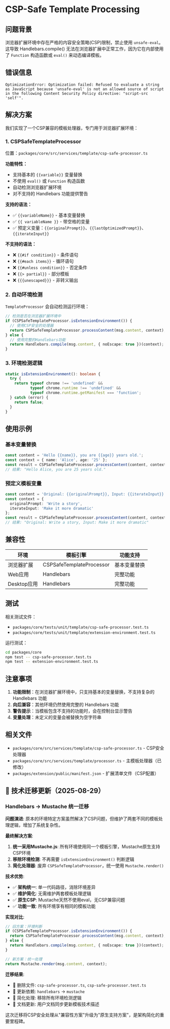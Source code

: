 # CSP-Safe Template Processing

## 问题背景

浏览器扩展环境中存在严格的内容安全策略(CSP)限制，禁止使用 `unsafe-eval`。这导致 Handlebars.compile() 无法在浏览器扩展中正常工作，因为它在内部使用了 `Function` 构造函数或 `eval()` 来动态编译模板。

## 错误信息

```
OptimizationError: Optimization failed: Refused to evaluate a string as JavaScript because 'unsafe-eval' is not an allowed source of script in the following Content Security Policy directive: "script-src 'self'".
```

## 解决方案

我们实现了一个CSP兼容的模板处理器，专门用于浏览器扩展环境：

### 1. CSPSafeTemplateProcessor

位置：`packages/core/src/services/template/csp-safe-processor.ts`

**功能特性：**
- 支持基本的 `{{variable}}` 变量替换
- 不使用 `eval()` 或 `Function` 构造函数
- 自动检测浏览器扩展环境
- 对不支持的 Handlebars 功能提供警告

**支持的语法：**
- ✅ `{{variableName}}` - 基本变量替换
- ✅ `{{ variableName }}` - 带空格的变量
- ✅ 预定义变量：`{{originalPrompt}}`、`{{lastOptimizedPrompt}}`、`{{iterateInput}}`

**不支持的语法：**
- ❌ `{{#if condition}}` - 条件语句
- ❌ `{{#each items}}` - 循环语句
- ❌ `{{#unless condition}}` - 否定条件
- ❌ `{{> partial}}` - 部分模板
- ❌ `{{{unescaped}}}` - 非转义输出

### 2. 自动环境检测

`TemplateProcessor` 会自动检测运行环境：

```typescript
// 检测是否在浏览器扩展环境中
if (CSPSafeTemplateProcessor.isExtensionEnvironment()) {
  // 使用CSP安全的处理器
  return CSPSafeTemplateProcessor.processContent(msg.content, context);
} else {
  // 使用完整的Handlebars功能
  return Handlebars.compile(msg.content, { noEscape: true })(context);
}
```

### 3. 环境检测逻辑

```typescript
static isExtensionEnvironment(): boolean {
  try {
    return typeof chrome !== 'undefined' && 
           typeof chrome.runtime !== 'undefined' && 
           typeof chrome.runtime.getManifest === 'function';
  } catch (error) {
    return false;
  }
}
```

## 使用示例

### 基本变量替换

```typescript
const content = 'Hello {{name}}, you are {{age}} years old.';
const context = { name: 'Alice', age: '25' };
const result = CSPSafeTemplateProcessor.processContent(content, context);
// 结果: "Hello Alice, you are 25 years old."
```

### 预定义模板变量

```typescript
const content = 'Original: {{originalPrompt}}, Input: {{iterateInput}}';
const context = {
  originalPrompt: 'Write a story',
  iterateInput: 'Make it more dramatic'
};
const result = CSPSafeTemplateProcessor.processContent(content, context);
// 结果: "Original: Write a story, Input: Make it more dramatic"
```

## 兼容性

| 环境 | 模板引擎 | 功能支持 |
|------|----------|----------|
| 浏览器扩展 | CSPSafeTemplateProcessor | 基本变量替换 |
| Web应用 | Handlebars | 完整功能 |
| Desktop应用 | Handlebars | 完整功能 |

## 测试

相关测试文件：
- `packages/core/tests/unit/template/csp-safe-processor.test.ts`
- `packages/core/tests/unit/template/extension-environment.test.ts`

运行测试：
```bash
cd packages/core
npm test -- csp-safe-processor.test.ts
npm test -- extension-environment.test.ts
```

## 注意事项

1. **功能限制**：在浏览器扩展环境中，只支持基本的变量替换，不支持复杂的 Handlebars 功能
2. **向后兼容**：其他环境仍然使用完整的 Handlebars 功能
3. **警告提示**：当模板包含不支持的功能时，会在控制台显示警告
4. **变量处理**：未定义的变量会被替换为空字符串

## 相关文件

- `packages/core/src/services/template/csp-safe-processor.ts` - CSP安全处理器
- `packages/core/src/services/template/processor.ts` - 主模板处理器（已修改）
- `packages/extension/public/manifest.json` - 扩展清单文件（CSP配置）

## 🔄 技术迁移更新（2025-08-29）

### Handlebars → Mustache 统一迁移

**问题演进**: 原本的环境特定方案虽然解决了CSP问题，但维护了两套不同的模板处理逻辑，增加了系统复杂性。

**最终解决方案**: 
1. **统一采用Mustache.js**: 所有环境使用同一个模板引擎，Mustache原生支持CSP环境
2. **移除环境检测**: 不再需要 `isExtensionEnvironment()` 判断逻辑
3. **简化处理器**: 废弃 `CSPSafeTemplateProcessor`，统一使用 `Mustache.render()`

**技术优势**:
- ✅ **架构统一**: 单一代码路径，消除环境差异
- ✅ **维护简化**: 无需维护两套模板处理逻辑
- ✅ **原生CSP**: Mustache天然不使用eval，无CSP兼容问题
- ✅ **功能一致**: 所有环境享有相同的模板功能

**实现对比**:
```typescript
// 旧方案：环境判断
if (CSPSafeTemplateProcessor.isExtensionEnvironment()) {
  return CSPSafeTemplateProcessor.processContent(msg.content, context);
} else {
  return Handlebars.compile(msg.content, { noEscape: true })(context);
}

// 新方案：统一处理
return Mustache.render(msg.content, context);
```

**迁移结果**:
- 📁 删除文件: `csp-safe-processor.ts`, `csp-safe-processor.test.ts`
- 📝 更新依赖: `handlebars` → `mustache`
- 🔧 简化处理: 移除所有环境检测逻辑
- 📖 文档更新: 用户文档同步更新模板技术描述

这次迁移将CSP安全处理从"兼容性方案"升级为"原生支持方案"，是架构简化的重要里程碑。

